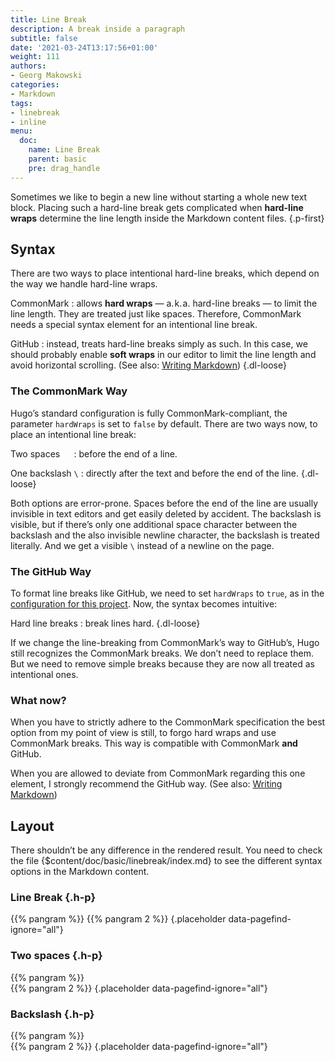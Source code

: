 ```yaml
---
title: Line Break
description: A break inside a paragraph
subtitle: false
date: '2021-03-24T13:17:56+01:00'
weight: 111
authors:
- Georg Makowski
categories:
- Markdown
tags:
- linebreak
- inline
menu:
  doc:
    name: Line Break
    parent: basic
    pre: drag_handle
---
```


Sometimes we like to begin a new line without starting a whole new text block. Placing such a hard-line break gets complicated when **hard-line wraps** determine the line length inside the Markdown content files.
{.p-first} <!--more-->

## Syntax

There are two ways to place intentional hard-line breaks, which depend on the way we handle hard-line wraps.

CommonMark
: allows **hard wraps** — a.&hairsp;k.&hairsp;a. hard-line breaks — to limit the line length. They are treated just like spaces. Therefore, CommonMark needs a special syntax element for an intentional line break.

GitHub
: instead, treats hard-line breaks simply as such. In this case, we should probably enable **soft wraps** in our editor to limit the line length and avoid horizontal scrolling. (See also: [Writing Markdown][hwl])
{.dl-loose}

### The CommonMark Way

Hugo’s standard configuration is fully CommonMark-compliant, the parameter `hardWraps` is set to `false` by default. There are two ways now, to place an intentional line break:

Two spaces `  `
: before the end of a line.

One backslash `\`
: directly after the text and before the end of the line.
{.dl-loose}

Both options are error-prone. Spaces before the end of the line are usually invisible in text editors and get easily deleted by accident. The backslash is visible, but if there’s only one additional space character between the backslash and the also invisible newline character, the backslash is treated literally. And we get a visible `\` instead of a newline on the page.

### The GitHub Way

To format line breaks like GitHub, we need to set `hardWraps` to `true`, as in the [configuration for this project][hw]. Now, the syntax becomes intuitive:

Hard line breaks
: break lines hard.
{.dl-loose}

If we change the line-breaking from CommonMark’s way to GitHub’s, Hugo still recognizes the CommonMark breaks. We don’t need to replace them. But we need to remove simple breaks because they are now all treated as intentional ones.

### What now?

When you have to strictly adhere to the CommonMark specification the best option from my point of view is still, to forgo hard wraps and use CommonMark breaks. This way is compatible with CommonMark **and** GitHub.

When you are allowed to deviate from CommonMark regarding this one element, I strongly recommend the GitHub way. (See also: [Writing Markdown][hwl])

## Layout

There shouldn’t be any difference in the rendered result. You need to check the file {$content/doc/basic/linebreak/index.md} to see the different syntax options in the Markdown content.

### Line Break {.h-p}
{{% pangram %}}
{{% pangram 2 %}}
{.placeholder data-pagefind-ignore="all"}

### Two spaces {.h-p}
{{% pangram %}}  
{{% pangram 2 %}}
{.placeholder data-pagefind-ignore="all"}

### Backslash {.h-p}
{{% pangram %}}\
{{% pangram 2 %}}
{.placeholder data-pagefind-ignore="all"}

[hw]: /doc/appendix/config/markup#24

[hwl]: /doc/intro/markdown#wrap
